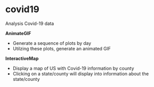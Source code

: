 # covid19

Analysis Covid-19 data

**AnimateGIF**

 - Generate a sequence of plots by day
 - Utilzing these plots, generate an animated GIF

**InteractiveMap**

 - Display a map of US with Covid-19 information by county
 - Clicking on a state/county will display into information about the state/county
